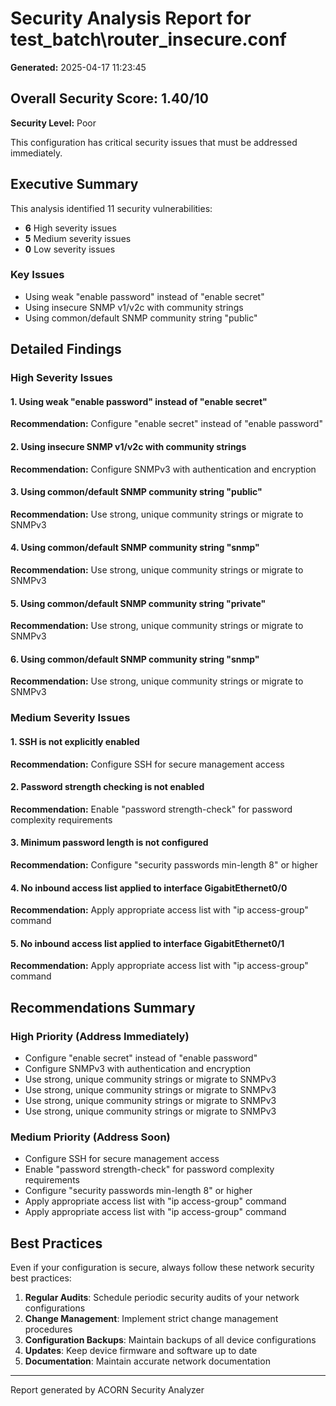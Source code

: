 # Security Analysis Report for test_batch\router_insecure.conf

**Generated:** 2025-04-17 11:23:45

## Overall Security Score: 1.40/10

**Security Level:** Poor

This configuration has critical security issues that must be addressed immediately.

## Executive Summary

This analysis identified 11 security vulnerabilities:
- **6** High severity issues
- **5** Medium severity issues
- **0** Low severity issues

### Key Issues

- Using weak "enable password" instead of "enable secret"
- Using insecure SNMP v1/v2c with community strings
- Using common/default SNMP community string "public"

## Detailed Findings

### High Severity Issues

#### 1. Using weak "enable password" instead of "enable secret"

**Recommendation:** Configure "enable secret" instead of "enable password"

#### 2. Using insecure SNMP v1/v2c with community strings

**Recommendation:** Configure SNMPv3 with authentication and encryption

#### 3. Using common/default SNMP community string "public"

**Recommendation:** Use strong, unique community strings or migrate to SNMPv3

#### 4. Using common/default SNMP community string "snmp"

**Recommendation:** Use strong, unique community strings or migrate to SNMPv3

#### 5. Using common/default SNMP community string "private"

**Recommendation:** Use strong, unique community strings or migrate to SNMPv3

#### 6. Using common/default SNMP community string "snmp"

**Recommendation:** Use strong, unique community strings or migrate to SNMPv3

### Medium Severity Issues

#### 1. SSH is not explicitly enabled

**Recommendation:** Configure SSH for secure management access

#### 2. Password strength checking is not enabled

**Recommendation:** Enable "password strength-check" for password complexity requirements

#### 3. Minimum password length is not configured

**Recommendation:** Configure "security passwords min-length 8" or higher

#### 4. No inbound access list applied to interface GigabitEthernet0/0

**Recommendation:** Apply appropriate access list with "ip access-group" command

#### 5. No inbound access list applied to interface GigabitEthernet0/1

**Recommendation:** Apply appropriate access list with "ip access-group" command

## Recommendations Summary

### High Priority (Address Immediately)

- Configure "enable secret" instead of "enable password"
- Configure SNMPv3 with authentication and encryption
- Use strong, unique community strings or migrate to SNMPv3
- Use strong, unique community strings or migrate to SNMPv3
- Use strong, unique community strings or migrate to SNMPv3
- Use strong, unique community strings or migrate to SNMPv3

### Medium Priority (Address Soon)

- Configure SSH for secure management access
- Enable "password strength-check" for password complexity requirements
- Configure "security passwords min-length 8" or higher
- Apply appropriate access list with "ip access-group" command
- Apply appropriate access list with "ip access-group" command

## Best Practices

Even if your configuration is secure, always follow these network security best practices:

1. **Regular Audits**: Schedule periodic security audits of your network configurations
2. **Change Management**: Implement strict change management procedures
3. **Configuration Backups**: Maintain backups of all device configurations
4. **Updates**: Keep device firmware and software up to date
5. **Documentation**: Maintain accurate network documentation

---
Report generated by ACORN Security Analyzer
